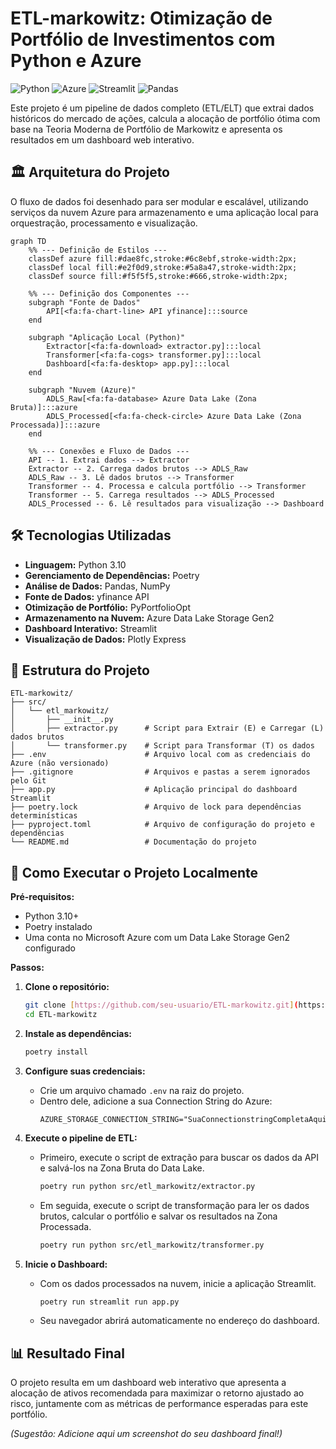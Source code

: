 # ETL-markowitz: Otimização de Portfólio de Investimentos com Python e Azure

![Python](https://img.shields.io/badge/Python-3.10-3776AB?style=for-the-badge&logo=python&logoColor=white)
![Azure](https://img.shields.io/badge/Azure-Data_Lake-0078D4?style=for-the-badge&logo=microsoft-azure&logoColor=white)
![Streamlit](https://img.shields.io/badge/Streamlit-1.50-FF4B4B?style=for-the-badge&logo=streamlit&logoColor=white)
![Pandas](https://img.shields.io/badge/Pandas-2.3-150458?style=for-the-badge&logo=pandas&logoColor=white)

Este projeto é um pipeline de dados completo (ETL/ELT) que extrai dados históricos do mercado de ações, calcula a alocação de portfólio ótima com base na Teoria Moderna de Portfólio de Markowitz e apresenta os resultados em um dashboard web interativo.

## 🏛️ Arquitetura do Projeto

O fluxo de dados foi desenhado para ser modular e escalável, utilizando serviços da nuvem Azure para armazenamento e uma aplicação local para orquestração, processamento e visualização.

```mermaid
graph TD
    %% --- Definição de Estilos ---
    classDef azure fill:#dae8fc,stroke:#6c8ebf,stroke-width:2px;
    classDef local fill:#e2f0d9,stroke:#5a8a47,stroke-width:2px;
    classDef source fill:#f5f5f5,stroke:#666,stroke-width:2px;

    %% --- Definição dos Componentes ---
    subgraph "Fonte de Dados"
        API[<fa:fa-chart-line> API yfinance]:::source
    end

    subgraph "Aplicação Local (Python)"
        Extractor[<fa:fa-download> extractor.py]:::local
        Transformer[<fa:fa-cogs> transformer.py]:::local
        Dashboard[<fa:fa-desktop> app.py]:::local
    end
    
    subgraph "Nuvem (Azure)"
        ADLS_Raw[<fa:fa-database> Azure Data Lake (Zona Bruta)]:::azure
        ADLS_Processed[<fa:fa-check-circle> Azure Data Lake (Zona Processada)]:::azure
    end

    %% --- Conexões e Fluxo de Dados ---
    API -- 1. Extrai dados --> Extractor
    Extractor -- 2. Carrega dados brutos --> ADLS_Raw
    ADLS_Raw -- 3. Lê dados brutos --> Transformer
    Transformer -- 4. Processa e calcula portfólio --> Transformer
    Transformer -- 5. Carrega resultados --> ADLS_Processed
    ADLS_Processed -- 6. Lê resultados para visualização --> Dashboard
```

## 🛠️ Tecnologias Utilizadas

* **Linguagem:** Python 3.10
* **Gerenciamento de Dependências:** Poetry
* **Análise de Dados:** Pandas, NumPy
* **Fonte de Dados:** yfinance API
* **Otimização de Portfólio:** PyPortfolioOpt
* **Armazenamento na Nuvem:** Azure Data Lake Storage Gen2
* **Dashboard Interativo:** Streamlit
* **Visualização de Dados:** Plotly Express

## 📂 Estrutura do Projeto

```
ETL-markowitz/
├── src/
│   └── etl_markowitz/
│       ├── __init__.py
│       ├── extractor.py      # Script para Extrair (E) e Carregar (L) dados brutos
│       └── transformer.py    # Script para Transformar (T) os dados
├── .env                      # Arquivo local com as credenciais do Azure (não versionado)
├── .gitignore                # Arquivos e pastas a serem ignorados pelo Git
├── app.py                    # Aplicação principal do dashboard Streamlit
├── poetry.lock               # Arquivo de lock para dependências determinísticas
├── pyproject.toml            # Arquivo de configuração do projeto e dependências
└── README.md                 # Documentação do projeto
```

## 🚀 Como Executar o Projeto Localmente

**Pré-requisitos:**
* Python 3.10+
* Poetry instalado
* Uma conta no Microsoft Azure com um Data Lake Storage Gen2 configurado

**Passos:**

1.  **Clone o repositório:**
    ```bash
    git clone [https://github.com/seu-usuario/ETL-markowitz.git](https://github.com/seu-usuario/ETL-markowitz.git)
    cd ETL-markowitz
    ```

2.  **Instale as dependências:**
    ```bash
    poetry install
    ```

3.  **Configure suas credenciais:**
    * Crie um arquivo chamado `.env` na raiz do projeto.
    * Dentro dele, adicione a sua Connection String do Azure:
        ```env
        AZURE_STORAGE_CONNECTION_STRING="SuaConnectionstringCompletaAqui"
        ```

4.  **Execute o pipeline de ETL:**
    * Primeiro, execute o script de extração para buscar os dados da API e salvá-los na Zona Bruta do Data Lake.
        ```bash
        poetry run python src/etl_markowitz/extractor.py
        ```
    * Em seguida, execute o script de transformação para ler os dados brutos, calcular o portfólio e salvar os resultados na Zona Processada.
        ```bash
        poetry run python src/etl_markowitz/transformer.py
        ```

5.  **Inicie o Dashboard:**
    * Com os dados processados na nuvem, inicie a aplicação Streamlit.
        ```bash
        poetry run streamlit run app.py
        ```
    * Seu navegador abrirá automaticamente no endereço do dashboard.

## 📊 Resultado Final

O projeto resulta em um dashboard web interativo que apresenta a alocação de ativos recomendada para maximizar o retorno ajustado ao risco, juntamente com as métricas de performance esperadas para este portfólio.

*(Sugestão: Adicione aqui um screenshot do seu dashboard final!)*